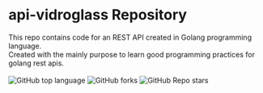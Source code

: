 # api-vidroglass Repository
This repo contains code for an REST API created in Golang programming language.<br>
Created with the mainly purpose to learn good programming practices for golang rest apis.
<br><br>
![GitHub top language](https://img.shields.io/github/languages/top/mariarobertap/api-vidroglass?color=green)
![GitHub forks](https://img.shields.io/github/forks/mariarobertap/api-vidroglass?style=social)
![GitHub Repo stars](https://img.shields.io/github/stars/mariarobertap/api-vidroglass?style=social)
